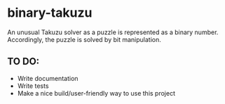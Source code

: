 # binary-takuzu
An unusual Takuzu solver as a puzzle is represented as a binary number. Accordingly, the puzzle is solved by bit manipulation. 

## TO DO:
- Write documentation
- Write tests
- Make a nice build/user-friendly way to use this project
